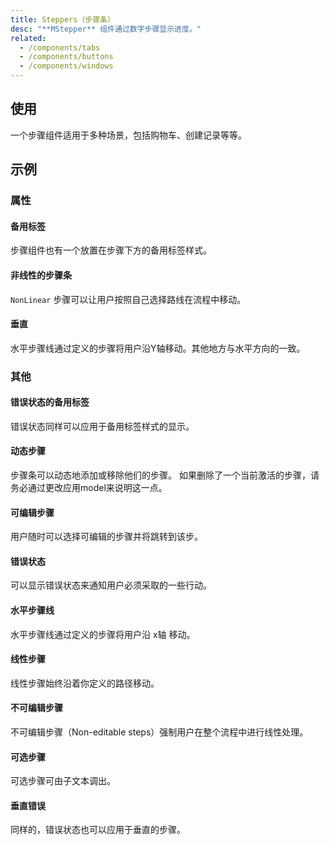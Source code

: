 ```yaml
---
title: Steppers（步骤条）
desc: "**MStepper** 组件通过数字步骤显示进度。"
related:
  - /components/tabs
  - /components/buttons
  - /components/windows
---
```


## 使用

一个步骤组件适用于多种场景，包括购物车、创建记录等等。

<steppers-usage></steppers-usage>

## 示例

### 属性

#### 备用标签

步骤组件也有一个放置在步骤下方的备用标签样式。

<example file="" />

#### 非线性的步骤条

`NonLinear` 步骤可以让用户按照自己选择路线在流程中移动。

<example file="" />

#### 垂直

水平步骤线通过定义的步骤将用户沿Y轴移动。其他地方与水平方向的一致。

<example file="" />

### 其他

#### 错误状态的备用标签

错误状态同样可以应用于备用标签样式的显示。

<example file="" />

#### 动态步骤

步骤条可以动态地添加或移除他们的步骤。 如果删除了一个当前激活的步骤，请务必通过更改应用model来说明这一点。

<example file="" />

#### 可编辑步骤

用户随时可以选择可编辑的步骤并将跳转到该步。

<example file="" />

#### 错误状态

可以显示错误状态来通知用户必须采取的一些行动。

<example file="" />

#### 水平步骤线

水平步骤线通过定义的步骤将用户沿 x轴 移动。

<example file="" />

#### 线性步骤

线性步骤始终沿着你定义的路径移动。

<example file="" />

#### 不可编辑步骤

不可编辑步骤（Non-editable steps）强制用户在整个流程中进行线性处理。

<example file="" />

#### 可选步骤

可选步骤可由子文本调出。

<example file="" />

#### 垂直错误

同样的，错误状态也可以应用于垂直的步骤。

<example file="" />